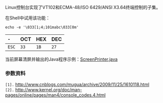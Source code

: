 Linux控制台实现了VT102和ECMA-48/ISO 6429/ANSI X3.64终端控制的子集。

在Shell中试用该功能：
```
echo -e '\033[1;4;101mabc\033[0m'
```

|   `-`   | OCT | HEX | DEC |
|:--------|:----|:----|:----|
| `ESC` | `33` | `1B` | `27` |

当前屏幕清屏并输出的Java程序示例：[ScreenPrinter.java](http://hatter-source-code.googlecode.com/svn/trunk/commons/main/java/me/hatter/tools/commons/screen/impl/ScreenPrinter.java)

### 参数资料 ###
`[1].` http://www.cnblogs.com/mugua/archive/2009/11/25/1610118.html<br>
<code>[2].</code> <a href='http://www.kernel.org/doc/man-pages/online/pages/man4/console_codes.4.html'>http://www.kernel.org/doc/man-pages/online/pages/man4/console_codes.4.html</a><br>